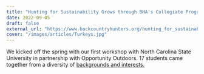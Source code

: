 ```yaml
---
title: "Hunting for Sustainability Grows through BHA's Collegiate Program"
date: 2022-09-05
draft: false
external_url: "https://www.backcountryhunters.org/hunting_for_sustainability_grows_through_bha_s_collegiate_program"
cover: "/images/articles/Turkeys.jpg"
---
```

We kicked off the spring with our first workshop with North Carolina State University in partnership with Opportunity Outdoors. 17 students came together from a diversity of [backgrounds and interests.](https://www.backcountryhunters.org/hunting_for_sustainability_grows_through_bha_s_collegiate_program)